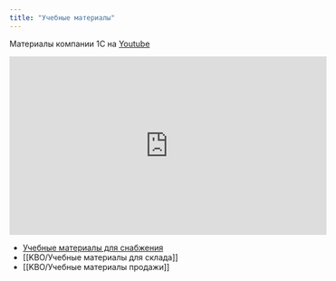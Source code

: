 ```yaml
---
title: "Учебные материалы"
---
```


Материалы компании 1С на [Youtube](https://youtube.com/playlist?list=PLY7ViBfWFBOk1_0OwI5ESZyxgo-mQDCyq)

<iframe width="560" height="315" src="https://www.youtube.com/embed/videoseries?list=PLY7ViBfWFBOk1_0OwI5ESZyxgo-mQDCyq" title="YouTube video player" frameborder="0" allow="accelerometer; autoplay; clipboard-write; encrypted-media; gyroscope; picture-in-picture" allowfullscreen></iframe>


- [Учебные материалы для снабжения](KBO/Учебные%20материалы%20для%20снабжения.md)
- [[KBO/Учебные материалы для склада]]
- [[KBO/Учебные материалы продажи]]